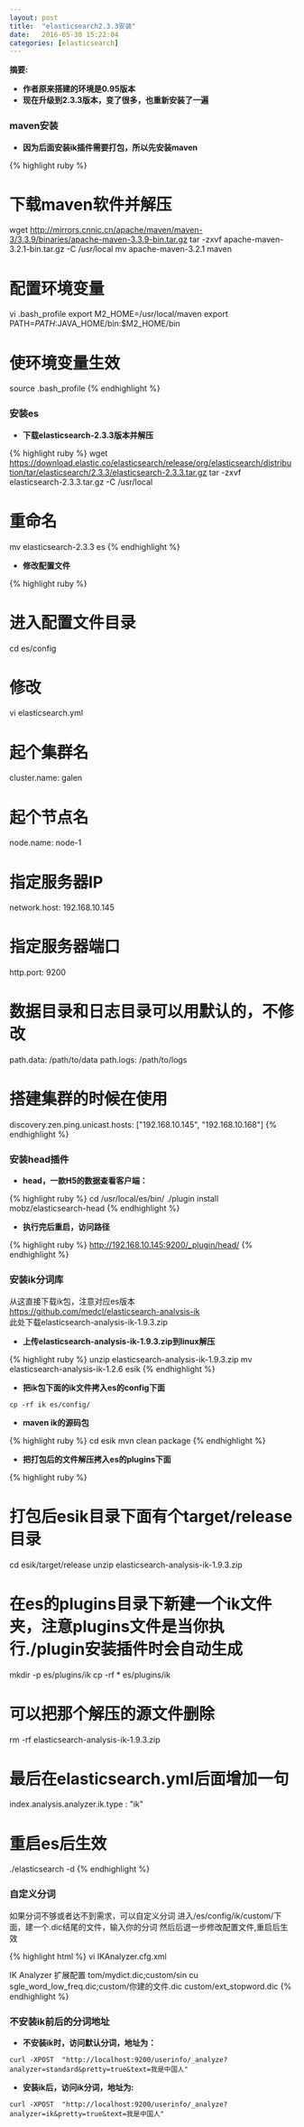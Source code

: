 ```yaml
---
layout: post
title:  "elasticsearch2.3.3安装"
date:   2016-05-30 15:22:04
categories: [elasticsearch]
---
```

 
**摘要:**  

* **作者原来搭建的环境是0.95版本**
* **现在升级到2.3.3版本，变了很多，也重新安装了一遍**

### maven安装
* **因为后面安装ik插件需要打包，所以先安装maven**

{% highlight ruby %}
# 下载maven软件并解压
wget http://mirrors.cnnic.cn/apache/maven/maven-3/3.3.9/binaries/apache-maven-3.3.9-bin.tar.gz
tar -zxvf apache-maven-3.2.1-bin.tar.gz -C /usr/local
mv apache-maven-3.2.1 maven
# 配置环境变量
vi .bash_profile
export M2_HOME=/usr/local/maven
export PATH=$PATH:$JAVA_HOME/bin:$M2_HOME/bin
# 使环境变量生效
source .bash_profile
{% endhighlight %}

### 安装es    
* **下载elasticsearch-2.3.3版本并解压**  

{% highlight ruby %} 
wget https://download.elastic.co/elasticsearch/release/org/elasticsearch/distribution/tar/elasticsearch/2.3.3/elasticsearch-2.3.3.tar.gz
tar -zxvf elasticsearch-2.3.3.tar.gz -C /usr/local
# 重命名
mv elasticsearch-2.3.3 es
{% endhighlight %}  

* **修改配置文件** 

{% highlight ruby %}
# 进入配置文件目录
cd es/config
# 修改
vi elasticsearch.yml

# 起个集群名
 cluster.name: galen
# 起个节点名
 node.name: node-1
# 指定服务器IP
network.host: 192.168.10.145
# 指定服务器端口
 http.port: 9200
# 数据目录和日志目录可以用默认的，不修改
path.data: /path/to/data
path.logs: /path/to/logs
# 搭建集群的时候在使用
discovery.zen.ping.unicast.hosts: ["192.168.10.145", "192.168.10.168"]
{% endhighlight %}

### 安装head插件  
* **head，一款H5的数据查看客户端：**  

{% highlight ruby %}
cd /usr/local/es/bin/
./plugin install mobz/elasticsearch-head
{% endhighlight %}

* **执行完后重启，访问路径**

{% highlight ruby %}
http://192.168.10.145:9200/_plugin/head/
{% endhighlight %}

### 安装ik分词库

从这直接下载ik包，注意对应es版本  
https://github.com/medcl/elasticsearch-analysis-ik  
此处下载elasticsearch-analysis-ik-1.9.3.zip  
* **上传elasticsearch-analysis-ik-1.9.3.zip到linux解压**

{% highlight ruby %}
unzip elasticsearch-analysis-ik-1.9.3.zip
mv elasticsearch-analysis-ik-1.2.6 esik
{% endhighlight %}

* **把ik包下面的ik文件拷入es的config下面**

```
cp -rf ik es/config/
```

* **maven ik的源码包**

{% highlight ruby %}
cd esik
mvn clean package
{% endhighlight %}

* **把打包后的文件解压拷入es的plugins下面**

{% highlight ruby %}
# 打包后esik目录下面有个target/release目录
cd esik/target/release
unzip elasticsearch-analysis-ik-1.9.3.zip
# 在es的plugins目录下新建一个ik文件夹，注意plugins文件是当你执行./plugin安装插件时会自动生成
mkdir -p es/plugins/ik
cp -rf * es/plugins/ik
# 可以把那个解压的源文件删除
rm -rf elasticsearch-analysis-ik-1.9.3.zip
# 最后在elasticsearch.yml后面增加一句
index.analysis.analyzer.ik.type : "ik"
# 重启es后生效
./elasticsearch -d
{% endhighlight %}

### 自定义分词
如果分词不够或者达不到需求，可以自定义分词
进入/es/config/ik/custom/下面，建一个.dic结尾的文件，输入你的分词
然后后退一步修改配置文件,重启后生效

{% highlight html %}
vi IKAnalyzer.cfg.xml
<?xml version="1.0" encoding="UTF-8"?>
<!DOCTYPE properties SYSTEM "http://java.sun.com/dtd/properties.dtd">  
<properties>  
	<comment>IK Analyzer 扩展配置</comment>
tom/mydict.dic;custom/sin
	<!--用户可以在这里配置自己的扩展字典 -->
	<entry key="ext_dict">cu
sgle_word_low_freq.dic;custom/你建的文件.dic</entry> 	
	 <!--用户可以在这里配置自己的扩展停止词字典-->
	<entry key="ext_stopwords">custom/ext_stopword.dic</entry> 	
</properties>
{% endhighlight %}

### 不安装ik前后的分词地址
* **不安装ik时，访问默认分词，地址为：**  
 
```
curl -XPOST  "http://localhost:9200/userinfo/_analyze?analyzer=standard&pretty=true&text=我是中国人"
```

* **安装ik后，访问ik分词，地址为:**  

```
curl -XPOST  "http://localhost:9200/userinfo/_analyze?analyzer=ik&pretty=true&text=我是中国人"
```



